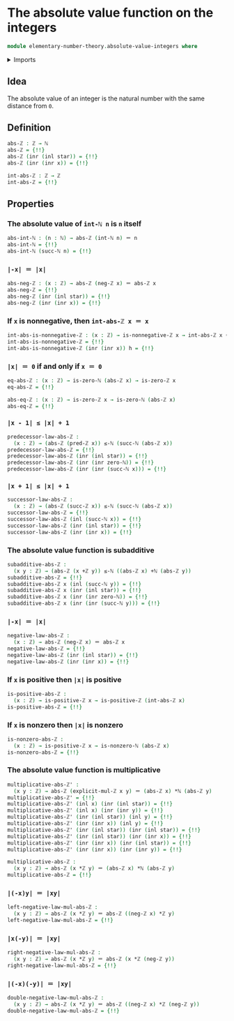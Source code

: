 # The absolute value function on the integers

```agda
module elementary-number-theory.absolute-value-integers where
```

<details><summary>Imports</summary>

```agda
open import elementary-number-theory.addition-integers
open import elementary-number-theory.addition-natural-numbers
open import elementary-number-theory.inequality-natural-numbers
open import elementary-number-theory.integers
open import elementary-number-theory.multiplication-integers
open import elementary-number-theory.multiplication-natural-numbers
open import elementary-number-theory.natural-numbers

open import foundation.action-on-identifications-functions
open import foundation.coproduct-types
open import foundation.function-types
open import foundation.identity-types
open import foundation.unit-type
```

</details>

## Idea

The absolute value of an integer is the natural number with the same distance
from `0`.

## Definition

```agda
abs-ℤ : ℤ → ℕ
abs-ℤ = {!!}
abs-ℤ (inr (inl star)) = {!!}
abs-ℤ (inr (inr x)) = {!!}

int-abs-ℤ : ℤ → ℤ
int-abs-ℤ = {!!}
```

## Properties

### The absolute value of `int-ℕ n` is `n` itself

```agda
abs-int-ℕ : (n : ℕ) → abs-ℤ (int-ℕ n) ＝ n
abs-int-ℕ = {!!}
abs-int-ℕ (succ-ℕ n) = {!!}
```

### `|-x| ＝ |x|`

```agda
abs-neg-ℤ : (x : ℤ) → abs-ℤ (neg-ℤ x) ＝ abs-ℤ x
abs-neg-ℤ = {!!}
abs-neg-ℤ (inr (inl star)) = {!!}
abs-neg-ℤ (inr (inr x)) = {!!}
```

### If `x` is nonnegative, then `int-abs-ℤ x ＝ x`

```agda
int-abs-is-nonnegative-ℤ : (x : ℤ) → is-nonnegative-ℤ x → int-abs-ℤ x ＝ x
int-abs-is-nonnegative-ℤ = {!!}
int-abs-is-nonnegative-ℤ (inr (inr x)) h = {!!}
```

### `|x| ＝ 0` if and only if `x ＝ 0`

```agda
eq-abs-ℤ : (x : ℤ) → is-zero-ℕ (abs-ℤ x) → is-zero-ℤ x
eq-abs-ℤ = {!!}

abs-eq-ℤ : (x : ℤ) → is-zero-ℤ x → is-zero-ℕ (abs-ℤ x)
abs-eq-ℤ = {!!}
```

### `|x - 1| ≤ |x| + 1`

```agda
predecessor-law-abs-ℤ :
  (x : ℤ) → (abs-ℤ (pred-ℤ x)) ≤-ℕ (succ-ℕ (abs-ℤ x))
predecessor-law-abs-ℤ = {!!}
predecessor-law-abs-ℤ (inr (inl star)) = {!!}
predecessor-law-abs-ℤ (inr (inr zero-ℕ)) = {!!}
predecessor-law-abs-ℤ (inr (inr (succ-ℕ x))) = {!!}
```

### `|x + 1| ≤ |x| + 1`

```agda
successor-law-abs-ℤ :
  (x : ℤ) → (abs-ℤ (succ-ℤ x)) ≤-ℕ (succ-ℕ (abs-ℤ x))
successor-law-abs-ℤ = {!!}
successor-law-abs-ℤ (inl (succ-ℕ x)) = {!!}
successor-law-abs-ℤ (inr (inl star)) = {!!}
successor-law-abs-ℤ (inr (inr x)) = {!!}
```

### The absolute value function is subadditive

```agda
subadditive-abs-ℤ :
  (x y : ℤ) → (abs-ℤ (x +ℤ y)) ≤-ℕ ((abs-ℤ x) +ℕ (abs-ℤ y))
subadditive-abs-ℤ = {!!}
subadditive-abs-ℤ x (inl (succ-ℕ y)) = {!!}
subadditive-abs-ℤ x (inr (inl star)) = {!!}
subadditive-abs-ℤ x (inr (inr zero-ℕ)) = {!!}
subadditive-abs-ℤ x (inr (inr (succ-ℕ y))) = {!!}
```

### `|-x| ＝ |x|`

```agda
negative-law-abs-ℤ :
  (x : ℤ) → abs-ℤ (neg-ℤ x) ＝ abs-ℤ x
negative-law-abs-ℤ = {!!}
negative-law-abs-ℤ (inr (inl star)) = {!!}
negative-law-abs-ℤ (inr (inr x)) = {!!}
```

### If `x` is positive then `|x|` is positive

```agda
is-positive-abs-ℤ :
  (x : ℤ) → is-positive-ℤ x → is-positive-ℤ (int-abs-ℤ x)
is-positive-abs-ℤ = {!!}
```

### If `x` is nonzero then `|x|` is nonzero

```agda
is-nonzero-abs-ℤ :
  (x : ℤ) → is-positive-ℤ x → is-nonzero-ℕ (abs-ℤ x)
is-nonzero-abs-ℤ = {!!}
```

### The absolute value function is multiplicative

```agda
multiplicative-abs-ℤ' :
  (x y : ℤ) → abs-ℤ (explicit-mul-ℤ x y) ＝ (abs-ℤ x) *ℕ (abs-ℤ y)
multiplicative-abs-ℤ' = {!!}
multiplicative-abs-ℤ' (inl x) (inr (inl star)) = {!!}
multiplicative-abs-ℤ' (inl x) (inr (inr y)) = {!!}
multiplicative-abs-ℤ' (inr (inl star)) (inl y) = {!!}
multiplicative-abs-ℤ' (inr (inr x)) (inl y) = {!!}
multiplicative-abs-ℤ' (inr (inl star)) (inr (inl star)) = {!!}
multiplicative-abs-ℤ' (inr (inl star)) (inr (inr x)) = {!!}
multiplicative-abs-ℤ' (inr (inr x)) (inr (inl star)) = {!!}
multiplicative-abs-ℤ' (inr (inr x)) (inr (inr y)) = {!!}

multiplicative-abs-ℤ :
  (x y : ℤ) → abs-ℤ (x *ℤ y) ＝ (abs-ℤ x) *ℕ (abs-ℤ y)
multiplicative-abs-ℤ = {!!}
```

### `|(-x)y| ＝ |xy|`

```agda
left-negative-law-mul-abs-ℤ :
  (x y : ℤ) → abs-ℤ (x *ℤ y) ＝ abs-ℤ ((neg-ℤ x) *ℤ y)
left-negative-law-mul-abs-ℤ = {!!}
```

### `|x(-y)| ＝ |xy|`

```agda
right-negative-law-mul-abs-ℤ :
  (x y : ℤ) → abs-ℤ (x *ℤ y) ＝ abs-ℤ (x *ℤ (neg-ℤ y))
right-negative-law-mul-abs-ℤ = {!!}
```

### `|(-x)(-y)| ＝ |xy|`

```agda
double-negative-law-mul-abs-ℤ :
  (x y : ℤ) → abs-ℤ (x *ℤ y) ＝ abs-ℤ ((neg-ℤ x) *ℤ (neg-ℤ y))
double-negative-law-mul-abs-ℤ = {!!}
```
